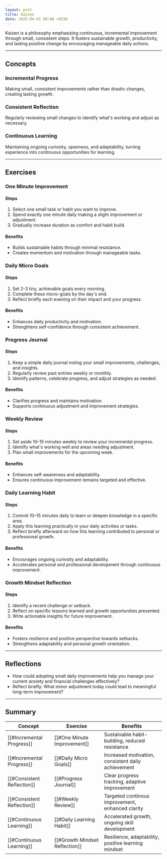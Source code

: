 ```yaml
---
layout: post
title: Kaizen
date: 2025-04-01 09:00 +0530
---
```


Kaizen is a philosophy emphasizing continuous, incremental improvement through small, consistent steps. It fosters sustainable growth, productivity, and lasting positive change by encouraging manageable daily actions.

---

## Concepts

### Incremental Progress

Making small, consistent improvements rather than drastic changes, creating lasting growth.

### Consistent Reflection

Regularly reviewing small changes to identify what's working and adjust as necessary.

### Continuous Learning

Maintaining ongoing curiosity, openness, and adaptability, turning experience into continuous opportunities for learning.

---

## Exercises

### One Minute Improvement

#### Steps

1. Select one small task or habit you want to improve.
2. Spend exactly one minute daily making a slight improvement or adjustment.
3. Gradually increase duration as comfort and habit build.

#### Benefits

- Builds sustainable habits through minimal resistance.
- Creates momentum and motivation through manageable tasks.

### Daily Micro Goals

#### Steps

1. Set 2-3 tiny, achievable goals every morning.
2. Complete these micro-goals by the day's end.
3. Reflect briefly each evening on their impact and your progress.

#### Benefits

- Enhances daily productivity and motivation.
- Strengthens self-confidence through consistent achievement.

### Progress Journal

#### Steps

1. Keep a simple daily journal noting your small improvements, challenges, and insights.
2. Regularly review past entries weekly or monthly.
3. Identify patterns, celebrate progress, and adjust strategies as needed.

#### Benefits

- Clarifies progress and maintains motivation.
- Supports continuous adjustment and improvement strategies.

### Weekly Review

#### Steps

1. Set aside 10–15 minutes weekly to review your incremental progress.
2. Identify what's working well and areas needing adjustment.
3. Plan small improvements for the upcoming week.

#### Benefits

- Enhances self-awareness and adaptability.
- Ensures continuous improvement remains targeted and effective.

### Daily Learning Habit

#### Steps

1. Commit 10–15 minutes daily to learn or deepen knowledge in a specific area.
2. Apply this learning practically in your daily activities or tasks.
3. Reflect briefly afterward on how this learning contributed to personal or professional growth.

#### Benefits

- Encourages ongoing curiosity and adaptability.
- Accelerates personal and professional development through continuous improvement.

### Growth Mindset Reflection

#### Steps

1. Identify a recent challenge or setback.
2. Reflect on specific lessons learned and growth opportunities presented.
3. Write actionable insights for future improvement.

#### Benefits

- Fosters resilience and positive perspective towards setbacks.
- Strengthens adaptability and personal growth orientation.

---

## Reflections

- How could adopting small daily improvements help you manage your current anxiety and financial challenges effectively?
- Reflect briefly: What minor adjustment today could lead to meaningful long-term improvement?

---

## Summary

| Concept                    | Exercise                       | Benefits                                            |
| -------------------------- | ------------------------------ | --------------------------------------------------- |
| [[#Incremental Progress]]  | [[#One Minute Improvement]]    | Sustainable habit-building, reduced resistance      |
| [[#Incremental Progress]]  | [[#Daily Micro Goals]]         | Increased motivation, consistent daily achievement  |
| [[#Consistent Reflection]] | [[#Progress Journal]]          | Clear progress tracking, adaptive improvement       |
| [[#Consistent Reflection]] | [[#Weekly Review]]             | Targeted continous improvement, enhanced clarity    |
| [[#Continuous Learning]]   | [[#Daily Learning Habit]]      | Accelerated growth, ongoing skill development       |
| [[#Continuous Learning]]   | [[#Growth Mindset Reflection]] | Resilience, adaptability, positive learning mindset |
